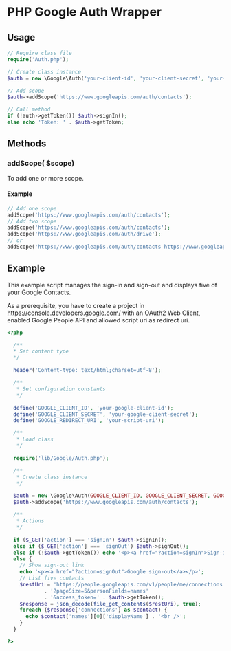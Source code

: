 # PHP Google Auth Wrapper

## Usage

```php
// Require class file
require('Auth.php');

// Create class instance
$auth = new \Google\Auth('your-client-id', 'your-client-secret', 'your-redirect-uri');

// Add scope
$auth->addScope('https://www.googleapis.com/auth/contacts');

// Call method
if (!auth->getToken()) $auth->signIn();
else echo 'Token: ' . $auth->getToken;
```

## Methods

### addScope(<string> $scope)

To add one or more scope.

#### Example

```php
// Add one scope
addScope('https://www.googleapis.com/auth/contacts');
// Add two scope
addScope('https://www.googleapis.com/auth/contacts');
addScope('https://www.googleapis.com/auth/drive');
// or
addScope('https://www.googleapis.com/auth/contacts https://www.googleapis.com/auth/drive');
```

## Example

This example script manages the sign-in and sign-out and displays five of your Google Contacts.

As a prerequisite, you have to create a project in https://console.developers.google.com/ with an OAuth2 Web Client, enabled Google People API and allowed script uri as redirect uri.

```php
<?php

  /**
  * Set content type
  */

  header('Content-type: text/html;charset=utf-8');

  /**
   * Set configuration constants
   */

  define('GOOGLE_CLIENT_ID', 'your-google-client-id');
  define('GOOGLE_CLIENT_SECRET', 'your-google-client-secret');
  define('GOOGLE_REDIRECT_URI', 'your-script-uri');

  /**
   * Load class
   */

  require('lib/Google/Auth.php');

  /**
   * Create class instance
   */

  $auth = new \Google\Auth(GOOGLE_CLIENT_ID, GOOGLE_CLIENT_SECRET, GOOGLE_REDIRECT_URI);
  $auth->addScope('https://www.googleapis.com/auth/contacts');

  /**
   * Actions
   */

  if ($_GET['action'] === 'signIn') $auth->signIn();
  else if ($_GET['action'] === 'signOut') $auth->signOut();
  else if (!$auth->getToken()) echo '<p><a href="?action=signIn">Sign-in to Google</a></p>';
  else {
    // Show sign-out link
    echo '<p><a href="?action=signOut">Google sign-out</a></p>';
    // List five contacts
    $restUri = 'https://people.googleapis.com/v1/people/me/connections'
            . '?pageSize=5&personFields=names'
            . '&access_token=' . $auth->getToken();
    $response = json_decode(file_get_contents($restUri), true);
    foreach ($response['connections'] as $contact) {
      echo $contact['names'][0]['displayName'] . '<br />';
    }
  }

?>
```